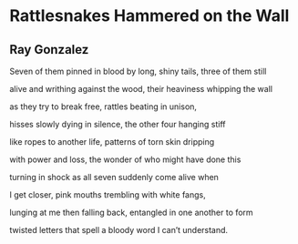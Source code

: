 # Rattlesnakes Hammered on the Wall
## Ray Gonzalez
Seven of them pinned in blood by
long, shiny tails, three of them still

alive and writhing against the wood,
their heaviness whipping the wall

as they try to break free,
rattles beating in unison,

hisses slowly dying in silence,
the other four hanging stiff

like ropes to another life,
patterns of torn skin dripping

with power and loss, the wonder
of who might have done this

turning in shock as all seven
suddenly come alive when

I get closer, pink mouths
trembling with white fangs,

lunging at me then falling back,
entangled in one another to form

twisted letters that spell a bloody
word I can’t understand.